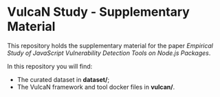 # VulcaN Study - Supplementary Material

This repository holds the supplementary material for the paper *Empirical Study of JavaScript Vulnerability Detection Tools on Node.js Packages*.

In this repository you will find:

* The curated dataset in **dataset/**;
* The VulcaN framework and tool docker files in **vulcan/**.
